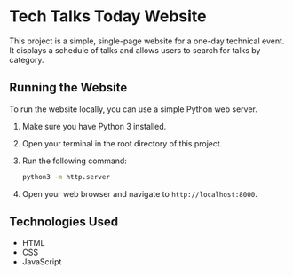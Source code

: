 # Tech Talks Today Website

This project is a simple, single-page website for a one-day technical event. It displays a schedule of talks and allows users to search for talks by category.

## Running the Website

To run the website locally, you can use a simple Python web server.

1.  Make sure you have Python 3 installed.
2.  Open your terminal in the root directory of this project.
3.  Run the following command:

    ```bash
    python3 -m http.server
    ```

4.  Open your web browser and navigate to `http://localhost:8000`.

## Technologies Used

*   HTML
*   CSS
*   JavaScript
